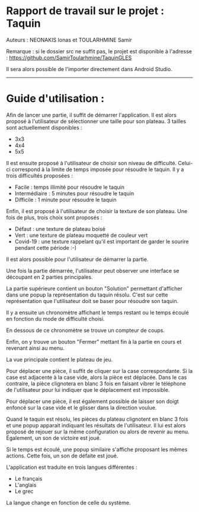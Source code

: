 # Rapport de travail sur le projet : Taquin

Auteurs : NEONAKIS Ionas et TOULARHMINE Samir

Remarque : si le dossier src ne suffit pas, le projet est disponible à l'adresse : https://github.com/SamirToularhmine/TaquinGLES

Il sera alors possible de l'importer directement dans Android Studio.

--- 
# Guide d'utilisation :

Afin de lancer une partie, il suffit de démarrer l'application. Il est alors proposé à l'utilisateur de sélectionner une taille pour son plateau.
3 tailles sont actuellement disponibles : 
- 3x3
- 4x4
- 5x5

Il est ensuite proposé à l'utilisateur de choisir son niveau de difficulté. Celui-ci correspond à la limite de temps imposée pour résoudre le taquin. Il y a trois difficultés proposées :
- Facile : temps illimité pour résoudre le taquin
- Intermédiaire : 5 minutes pour résoudre le taquin
- Difficile : 1 minute pour résoudre le taquin

Enfin, il est proposé à l'utilisateur de choisir la texture de son plateau. Une fois de plus, trois choix sont proposés : 
- Défaut : une texture de plateau boisé
- Vert : une texture de plateau moquetté de couleur vert
- Covid-19 : une texture rappelant qu'il est important de garder le sourire pendant cette période :-)

Il est alors possible pour l'utilisateur de démarrer la partie.

Une fois la partie démarrée, l'utilisateur peut observer une interface se découpant en 2 parties principales.

La partie supérieure contient un bouton "Solution" permettant d'afficher dans une popup la représentation du taquin résolu. C'est sur cette représentation que l'utilisateur doit se baser pour résoudre son taquin.

Il y a ensuite un chronomètre affichant le temps restant ou le temps écoulé en fonction du mode de difficulté choisi.

En dessous de ce chronomètre se trouve un compteur de coups.

Enfin, on y trouve un bouton "Fermer" mettant fin à la partie en cours et revenant ainsi au menu.

La vue principale contient le plateau de jeu. 

Pour déplacer une pièce, il suffit de cliquer sur la case correspondante. Si la case est adjacente à la case vide, alors la pièce est déplacée. Dans le cas contraire, la pièce clignotera en blanc 3 fois en faisant vibrer le téléphone de l'utilisateur pour lui indiquer que le déplacement est impossible.

Pour déplacer une pièce, il est également possible de laisser son doigt enfoncé sur la case vide et le glisser dans la direction voulue.

Quand le taquin est résolu, les pièces du plateau clignotent en blanc 3 fois et une popup apparait indiquant les résultats de l'utilisateur. Il lui est alors proposé de rejouer sur la même configuration ou alors de revenir au menu. Également, un son de victoire est joué.

Si le temps est écoulé, une popup similaire s'affiche proposant les mêmes actions. Cette fois, un son de défaite est joué.

L'application est traduite en trois langues différentes :
- Le français
- L'anglais
- Le grec

La langue change en fonction de celle du système.
